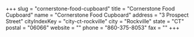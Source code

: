 +++
slug = "cornerstone-food-cupboard"
title = "Cornerstone Food Cupboard"
name = "Cornerstone Food Cupboard"
address = "3 Prospect Street"
cityIndexKey = "city-ct-rockville"
city = "Rockville"
state = "CT"
postal = "06066"
website = ""
phone = "860-375-8053"
fax = ""
+++
